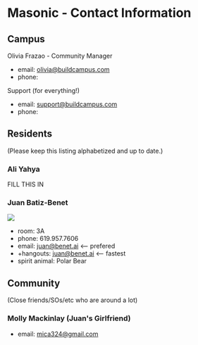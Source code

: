 # Masonic - Contact Information

## Campus

Olivia Frazao - Community Manager

- email: olivia@buildcampus.com
- phone:

Support (for everything!)

- email: support@buildcampus.com
- phone:

## Residents

(Please keep this listing alphabetized and up to date.)

### Ali Yahya

FILL THIS IN

### Juan Batiz-Benet

![](http://juan.benet.ai/img/juan.batizbenet.headshotsq.200.jpg)

- room: 3A
- phone: 619.957.7606
- email: juan@benet.ai  <-- prefered
- +hangouts: juan@benet.ai <-- fastest
- spirit animal: Polar Bear


## Community

(Close friends/SOs/etc who are around a lot)

### Molly Mackinlay (Juan's Girlfriend)

- email: mica324@gmail.com

